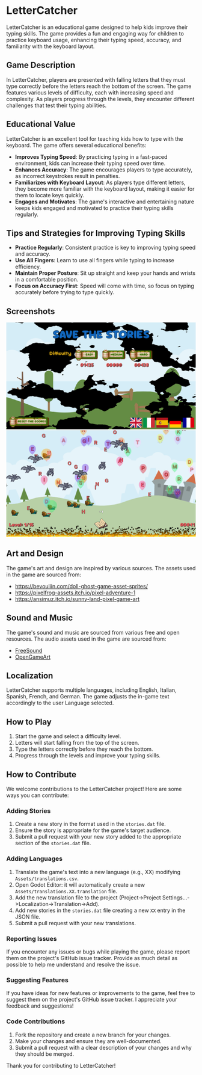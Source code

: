 # LetterCatcher

LetterCatcher is an educational game designed to help kids improve their typing skills. The game provides a fun and engaging way for children to practice keyboard usage, enhancing their typing speed, accuracy, and familiarity with the keyboard layout.

## Game Description

In LetterCatcher, players are presented with falling letters that they must type correctly before the letters reach the bottom of the screen. The game features various levels of difficulty, each with increasing speed and complexity. As players progress through the levels, they encounter different challenges that test their typing abilities.

## Educational Value

LetterCatcher is an excellent tool for teaching kids how to type with the keyboard. The game offers several educational benefits:

- **Improves Typing Speed**: By practicing typing in a fast-paced environment, kids can increase their typing speed over time.
- **Enhances Accuracy**: The game encourages players to type accurately, as incorrect keystrokes result in penalties.
- **Familiarizes with Keyboard Layout**: As players type different letters, they become more familiar with the keyboard layout, making it easier for them to locate keys quickly.
- **Engages and Motivates**: The game's interactive and entertaining nature keeps kids engaged and motivated to practice their typing skills regularly.

## Tips and Strategies for Improving Typing Skills

- **Practice Regularly**: Consistent practice is key to improving typing speed and accuracy.
- **Use All Fingers**: Learn to use all fingers while typing to increase efficiency.
- **Maintain Proper Posture**: Sit up straight and keep your hands and wrists in a comfortable position.
- **Focus on Accuracy First**: Speed will come with time, so focus on typing accurately before trying to type quickly.

## Screenshots

![Screenshot 1](screenshots/screenshot1.png)
![Screenshot 2](screenshots/screenshot2.png)

## Art and Design

The game's art and design are inspired by various sources. The assets used in the game are sourced from:

- https://bevouliin.com/doll-ghost-game-asset-sprites/
- https://pixelfrog-assets.itch.io/pixel-adventure-1
- https://ansimuz.itch.io/sunny-land-pixel-game-art

## Sound and Music

The game's sound and music are sourced from various free and open resources. The audio assets used in the game are sourced from:

- [FreeSound](https://freesound.org/)
- [OpenGameArt](https://opengameart.org/)

## Localization

LetterCatcher supports multiple languages, including English, Italian, Spanish, French, and German. The game adjusts the in-game text accordingly to the user Language selected.

## How to Play

1. Start the game and select a difficulty level.
2. Letters will start falling from the top of the screen.
3. Type the letters correctly before they reach the bottom.
4. Progress through the levels and improve your typing skills.

## How to Contribute

We welcome contributions to the LetterCatcher project! Here are some ways you can contribute:

### Adding Stories

1. Create a new story in the format used in the `stories.dat` file.
2. Ensure the story is appropriate for the game's target audience.
3. Submit a pull request with your new story added to the appropriate section of the `stories.dat` file.

### Adding Languages

1. Translate the game's text into a new language (e.g., XX) modifying `Assets/translations.csv`.
2. Open Godot Editor: it will automatically create a new `Assets/translations.XX.translation` file.
3. Add the new translation file to the project (Project->Project Settings...->Localization->Translation->Add).
4. Add new stories in the `stories.dat` file creating a new `XX` entry in the JSON file.
5. Submit a pull request with your new translations.

### Reporting Issues

If you encounter any issues or bugs while playing the game, please report them on the project's GitHub issue tracker. Provide as much detail as possible to help me understand and resolve the issue.

### Suggesting Features

If you have ideas for new features or improvements to the game, feel free to suggest them on the project's GitHub issue tracker. I appreciate your feedback and suggestions!

### Code Contributions

1. Fork the repository and create a new branch for your changes.
2. Make your changes and ensure they are well-documented.
3. Submit a pull request with a clear description of your changes and why they should be merged.

Thank you for contributing to LetterCatcher!

